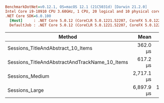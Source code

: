 ``` ini

BenchmarkDotNet=v0.12.1, OS=macOS 12.1 (21C5031d) [Darwin 21.2.0]
Intel Core i9-10910 CPU 3.60GHz, 1 CPU, 20 logical and 10 physical cores
.NET Core SDK=6.0.100
  [Host]     : .NET Core 5.0.12 (CoreCLR 5.0.1221.52207, CoreFX 5.0.1221.52207), X64 RyuJIT
  DefaultJob : .NET Core 5.0.12 (CoreCLR 5.0.1221.52207, CoreFX 5.0.1221.52207), X64 RyuJIT


```
|                                         Method |       Mean |     Error |    StdDev |     Median | Rank |    Gen 0 |   Gen 1 |   Gen 2 |  Allocated |
|----------------------------------------------- |-----------:|----------:|----------:|-----------:|-----:|---------:|--------:|--------:|-----------:|
|             Sessions_TitleAndAbstract_10_Items |   362.0 μs |   3.10 μs |   2.59 μs |   361.7 μs |    1 |   7.8125 |  0.9766 |       - |   84.05 KB |
| Sessions_TitleAndAbstractAndTrackName_10_Items |   617.2 μs |   1.69 μs |   1.41 μs |   617.3 μs |    2 |  12.6953 |  0.9766 |       - |  129.99 KB |
|                                Sessions_Medium | 2,717.1 μs |  53.94 μs | 128.19 μs | 2,677.7 μs |    3 | 109.3750 | 19.5313 | 11.7188 | 1102.47 KB |
|                                 Sessions_Large | 6,897.9 μs | 128.85 μs | 311.18 μs | 6,815.5 μs |    4 | 218.7500 | 46.8750 | 15.6250 | 2325.03 KB |
